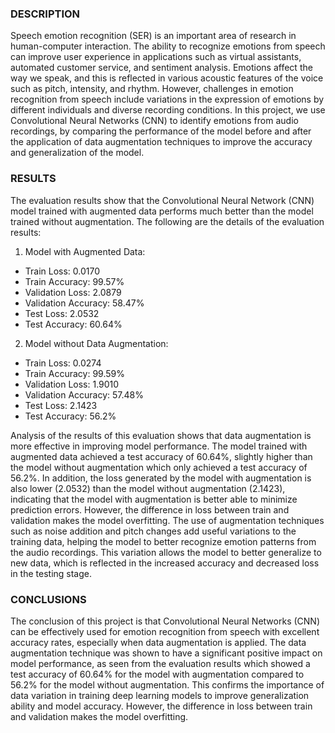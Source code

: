 ### DESCRIPTION
Speech emotion recognition (SER) is an important area of research in human-computer interaction. The ability to recognize emotions from speech can improve user experience in applications such as virtual assistants, automated customer service, and sentiment analysis. Emotions affect the way we speak, and this is reflected in various acoustic features of the voice such as pitch, intensity, and rhythm. However, challenges in emotion recognition from speech include variations in the expression of emotions by different individuals and diverse recording conditions. In this project, we use Convolutional Neural Networks (CNN) to identify emotions from audio recordings, by comparing the performance of the model before and after the application of data augmentation techniques to improve the accuracy and generalization of the model.

### RESULTS
The evaluation results show that the Convolutional Neural Network (CNN) model trained with augmented data performs much better than the model trained without augmentation. The following are the details of the evaluation results:
1.	Model with Augmented Data:
- Train Loss: 0.0170
- Train Accuracy: 99.57%
- Validation Loss: 2.0879
- Validation Accuracy: 58.47%
- Test Loss: 2.0532
- Test Accuracy: 60.64%
2.	Model without Data Augmentation: 
- Train Loss: 0.0274
- Train Accuracy: 99.59%
- Validation Loss: 1.9010
- Validation Accuracy: 57.48%
- Test Loss: 2.1423
- Test Accuracy: 56.2%

Analysis of the results of this evaluation shows that data augmentation is more effective in improving model performance. The model trained with augmented data achieved a test accuracy of 60.64%, slightly higher than the model without augmentation which only achieved a test accuracy of 56.2%. In addition, the loss generated by the model with augmentation is also lower (2.0532) than the model without augmentation (2.1423), indicating that the model with augmentation is better able to minimize prediction errors. However, the difference in loss between train and validation makes the model overfitting.
The use of augmentation techniques such as noise addition and pitch changes add useful variations to the training data, helping the model to better recognize emotion patterns from the audio recordings. This variation allows the model to better generalize to new data, which is reflected in the increased accuracy and decreased loss in the testing stage.


### CONCLUSIONS
The conclusion of this project is that Convolutional Neural Networks (CNN) can be effectively used for emotion recognition from speech with excellent accuracy rates, especially when data augmentation is applied. The data augmentation technique was shown to have a significant positive impact on model performance, as seen from the evaluation results which showed a test accuracy of 60.64% for the model with augmentation compared to 56.2% for the model without augmentation. This confirms the importance of data variation in training deep learning models to improve generalization ability and model accuracy. However, the difference in loss between train and validation makes the model overfitting.
